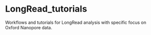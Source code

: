 # LongRead_tutorials
Workflows and tutorials for LongRead analysis with specific focus on Oxford Nanopore data.


